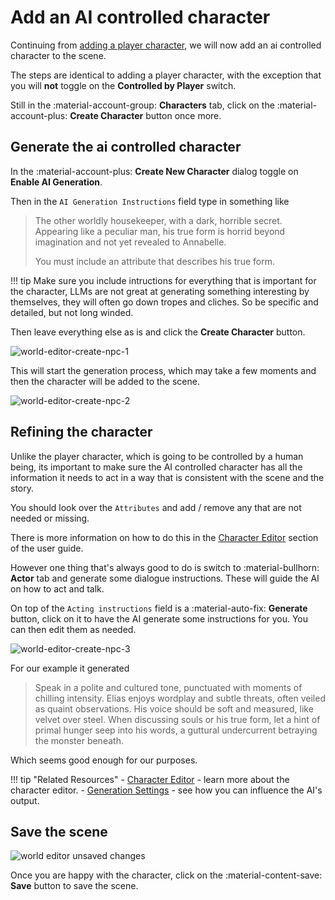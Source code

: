 # Add an AI controlled character

Continuing from [adding a player character](/talemate/user-guide/howto/create-a-new-scene/create-player-character), we will now add an ai controlled character to the scene.

The steps are identical to adding a player character, with the exception that you will **not** toggle on the **Controlled by Player** switch.

Still in the :material-account-group: **Characters** tab, click on the :material-account-plus: **Create Character** button once more.

## Generate the ai controlled character

In the :material-account-plus: **Create New Character** dialog toggle on **Enable AI Generation**.

Then in the `AI Generation Instructions` field type in something like

> The other worldly housekeeper, with a dark, horrible secret. Appearing like a peculiar man, his true form is horrid beyond imagination and not yet revealed to Annabelle.
>
> You must include an attribute that describes his true form.

!!! tip
    Make sure you include intructions for everything that is important for the character, LLMs are not great at generating something interesting by themselves, they will often go down tropes and cliches. So be specific and detailed, but not long winded.

Then leave everything else as is and click the **Create Character** button.

![world-editor-create-npc-1](/talemate/img/0.26.0/world-editor-create-npc-1.png)

This will start the generation process, which may take a few moments and then the character will be added to the scene.

![world-editor-create-npc-2](/talemate/img/0.26.0/world-editor-create-npc-2.png)

## Refining the character

Unlike the player character, which is going to be controlled by a human being, its important to make sure the AI controlled character has all the information it needs to act in a way that is consistent with the scene and the story.

You should look over the `Attributes` and add / remove any that are not needed or missing.

There is more information on how to do this in the [Character Editor](/talemate/user-guide/world-editor/characters/index) section of the user guide.

However one thing that's always good to do is switch to :material-bullhorn: **Actor** tab and generate some dialogue instructions. These will guide the AI on how to act and talk.

On top of the `Acting instructions` field is a :material-auto-fix: **Generate** button, click on it to have the AI generate some instructions for you. You can then edit them as needed.

![world-editor-create-npc-3](/talemate/img/0.26.0/world-editor-create-npc-3.png)

For our example it generated

> Speak in a polite and cultured tone, punctuated with moments of chilling intensity.  Elias enjoys wordplay and subtle threats, often veiled as quaint observations. His voice should be soft and measured, like velvet over steel. When discussing souls or his true form, let a hint of primal hunger seep into his words, a guttural undercurrent betraying the monster beneath.

Which seems good enough for our purposes. 

!!! tip "Related Resources"
    - [Character Editor](/talemate/user-guide/world-editor/characters) - learn more about the character editor.
    - [Generation Settings](/talemate/user-guide/world-editor/generation-settings) - see how you can influence the AI's output.

## Save the scene

![world editor unsaved changes](/talemate/img/0.26.0/world-editor-unsaved-changes.png)

Once you are happy with the character, click on the :material-content-save: **Save** button to save the scene.